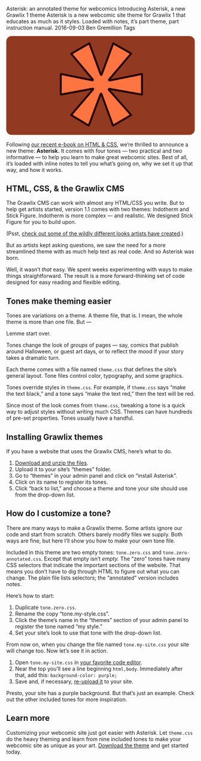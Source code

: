 Asterisk: an annotated theme for webcomics
Introducing Asterisk, a new Grawlix 1 theme
Asterisk is a new webcomic site theme for Grawlix 1 that educates as much as it styles. Loaded with notes, it’s part theme, part instruction manual.
2016-09-03
Ben Gremillion
Tags

![Asterisk teaser image](/assets/blog/introducing-asterisk-webcomic-theme/simple-asterisk-teaser.png)

Following [our recent e-book on HTML & CSS](http://www.getgrawlix.com/blog/post/learning-html-css-book-intro), we’re thrilled to announce a new theme: **Asterisk.** It comes with four tones — two practical and two informative — to help you learn to make great webcomic sites. Best of all, it’s loaded with inline notes to tell you what’s going on, why we set it up that way, and how it works.

## HTML, CSS, & the Grawlix CMS

The Grawlix CMS can work with almost any HTML/CSS you write. But to help get artists started, version 1.1 comes with two themes: Indotherm and Stick Figure. Indotherm is more complex — and realistic. We designed Stick Figure for you to build upon. 

(Psst, [check out some of the wildly different looks artists have created](http://www.getgrawlix.com/case_studies).)

But as artists kept asking questions, we saw the need for a more streamlined theme with as much help text as real code. And so Asterisk was born.

Well, it wasn’t *that* easy. We spent weeks experimenting with ways to make things straightforward. The result is a more forward-thinking set of code designed for easy reading and flexible editing.

## Tones make theming easier

Tones are variations on a theme. A theme file, that is. I mean, the whole theme is more than one file. But —

Lemme start over.

Tones change the look of *groups* of pages — say, comics that publish around Halloween, or guest art days, or to reflect the mood if your story takes a dramatic turn.

Each theme comes with a file named `theme.css` that defines the site’s general layout. Tone files control color, typography, and some graphics.

Tones override styles in `theme.css`. For example, if `theme.css` says “make the text black,” and a tone says “make the text red,” then the text will be red.

Since most of the look comes from `theme.css`, tweaking a tone is a quick way to adjust styles without writing much CSS. Themes can have hundreds of pre-set properties. Tones usually have a handful.

## Installing Grawlix themes

If you have a website that uses the Grawlix CMS, here’s what to do.

1. [Download and unzip the files](http://www.getgrawlix.com/themes/asterisk-1.zip).
2. Upload it to your site’s “themes” folder.
3. Go to “themes” in your admin panel and click on “install Asterisk”.
4. Click on its name to register its tones.
5. Click “back to list,” and choose a theme and tone your site should use from the drop-down list.

## How do I customize a tone?

There are many ways to make a Grawlix theme. Some artists ignore our code and start from scratch. Others barely modify files we supply. Both ways are fine, but here I’ll show you how to make your own tone file.

Included in this theme are two empty tones: `tone.zero.css` and `tone.zero-annotated.css`. Except that empty isn’t *empty.* The “zero” tones have many CSS selectors that indicate the important sections of the website. That means you don’t have to dig through HTML to figure out what you can change. The plain file lists selectors; the “annotated” version includes notes.

Here’s how to start:

1. Duplicate `tone.zero.css`.
2. Rename the copy “tone.my-style.css”.
3. Click the theme’s name in the “themes” section of your admin panel to register the tone named “my style.”
4. Set your site’s look to use that tone with the drop-down list.

From now on, when you change the file named `tone.my-site.css` your site will change too. Now let’s see it in action.

1. Open `tone.my-site.css` in [your favorite code editor](http://www.getgrawlix.com/docs/1/code-editor). 
2. Near the top you’ll see a line beginning `html,body`. Immediately after that, add this: `background-color: purple;`
3. Save and, if necessary, [re-upload it](http://www.getgrawlix.com/docs/1/ftp) to your site.

Presto, your site has a purple background. But that’s just an example. Check out the other included tones for more inspiration.

## Learn more

Customizing your webcomic site just got easier with Asterisk. Let `theme.css` do the heavy theming and learn from nine included tones to make your webcomic site as unique as your art. [Download the theme](http://www.getgrawlix.com/goodies) and get started today.
